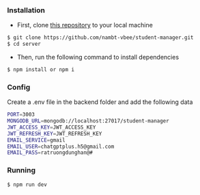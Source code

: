 ### Installation

- First, clone [this repository](https://github.com/nambt-vbee/student-manager.git) to your local machine

```bash
$ git clone https://github.com/nambt-vbee/student-manager.git
$ cd server
```

- Then, run the following command to install dependencies

```bash
$ npm install or npm i 
```

### Config

Create a .env file in the backend folder and add the following data

```bash
PORT=3003
MONGODB_URL=mongodb://localhost:27017/student-manager
JWT_ACCESS_KEY=JWT_ACCESS_KEY
JWT_REFRESH_KEY=JWT_REFRESH_KEY
EMAIL_SERVICE=gmail
EMAIL_USER=chatgptplus.h5@gmail.com
EMAIL_PASS=ratruongdunghan@#
```


### Running

```bash
$ npm run dev 
```
